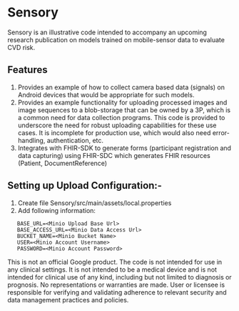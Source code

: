 # Sensory

Sensory is an illustrative code intended to accompany an upcoming research
publication on models trained on mobile-sensor data to evaluate CVD risk.

## Features

1. Provides an example of how to collect camera based data (signals) on
   Android devices that would be appropriate for such models. 
2. Provides an example functionality for uploading processed images and image 
   sequences to a blob-storage that can be owned by a 3P, which is a common need
   for data collection programs. This code is provided to underscore the need 
   for robust uploading capabilities for these use cases.  It is incomplete for 
   production use, which would also need error-handling, authentication, etc.
3. Integrates with FHIR-SDK to generate forms (participant registration and data
   capturing) using FHIR-SDC which generates FHIR resources (Patient, 
   DocumentReference)

## Setting up Upload Configuration:-

1. Create file Sensory/src/main/assets/local.properties
2. Add following information: 
```
   BASE_URL=<Minio Upload Base Url>
   BASE_ACCESS_URL=<Minio Data Access Url>
   BUCKET_NAME=<Minio Bucket Name>
   USER=<Minio Account Username>
   PASSWORD=<Minio Account Password>
```


This is not an official Google product. The code is not intended for use in any
clinical settings. It is not intended to be a medical device and is not
intended for clinical use of any kind, including but not limited to diagnosis or
prognosis. No representations or warranties are made. User or licensee is
responsible for verifying and validating adherence to relevant security and data
management practices and policies.